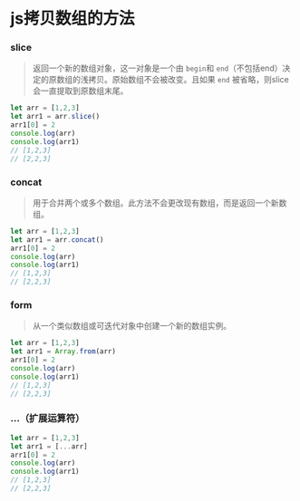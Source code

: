 # js拷贝数组的方法

### slice

> 返回一个新的数组对象，这一对象是一个由 `begin`和 `end`（不包括end）决定的原数组的浅拷贝。原始数组不会被改变。且如果 `end` 被省略，则slice 会一直提取到原数组末尾。

```js
let arr = [1,2,3]
let arr1 = arr.slice()
arr1[0] = 2
console.log(arr)
console.log(arr1)
// [1,2,3]
// [2,2,3]
```

### concat

> 用于合并两个或多个数组。此方法不会更改现有数组，而是返回一个新数组。

```js
let arr = [1,2,3]
let arr1 = arr.concat()
arr1[0] = 2
console.log(arr)
console.log(arr1)
// [1,2,3]
// [2,2,3]
```

### form

> 从一个类似数组或可迭代对象中创建一个新的数组实例。

```js
let arr = [1,2,3]
let arr1 = Array.from(arr)
arr1[0] = 2
console.log(arr)
console.log(arr1)
// [1,2,3]
// [2,2,3]
```

### ...（扩展运算符）

```js
let arr = [1,2,3]
let arr1 = [...arr]
arr1[0] = 2
console.log(arr)
console.log(arr1)
// [1,2,3]
// [2,2,3]
```


